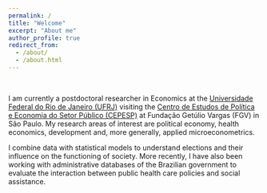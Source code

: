 ```yaml
---
permalink: /
title: "Welcome"
excerpt: "About me"
author_profile: true
redirect_from: 
  - /about/
  - /about.html
---
```


$~$

I am currently a postdoctoral researcher in Economics at the [Universidade Federal do Rio de Janeiro (UFRJ)](http://www.ie.ufrj.br/) visiting the [Centro de Estudos de Política e Economia do Setor Público (CEPESP)](http://eaesp.fgv.br/ensinoeconhecimento/centros/cepesp) at Fundação Getúlio Vargas (FGV) in São Paulo. My research areas of interest are political economy, health economics, development and, more generally, applied microeconometrics. 

I combine data with statistical models to understand elections and their influence on the functioning of society. More recently, I have also been working with administrative databases of the Brazilian government to evaluate the interaction between public health care policies and social assistance.
